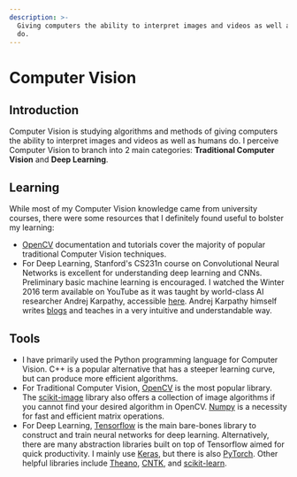 ```yaml
---
description: >-
  Giving computers the ability to interpret images and videos as well as humans
  do.
---
```


# Computer Vision

## Introduction

Computer Vision is studying algorithms and methods of giving computers the ability to interpret images and videos as well as humans do. I perceive Computer Vision to branch into 2 main categories: **Traditional Computer Vision** and **Deep Learning**.

## Learning

While most of my Computer Vision knowledge came from university courses, there were some resources that I definitely found useful to bolster my learning:

* [OpenCV](https://docs.opencv.org/trunk/d6/d00/tutorial_py_root.html) documentation and tutorials cover the majority of popular traditional Computer Vision techniques.
* For Deep Learning, Stanford's CS231n course on Convolutional Neural Networks is excellent for understanding deep learning and CNNs. Preliminary basic machine learning is encouraged. I watched the Winter 2016 term available on YouTube as it was taught by world-class AI researcher Andrej Karpathy, accessible [here](https://www.youtube.com/playlist?list=PLkt2uSq6rBVctENoVBg1TpCC7OQi31AlC). Andrej Karpathy himself writes [blogs](http://karpathy.github.io/) and teaches in a very intuitive and understandable way.

## Tools

* I have primarily used the Python programming language for Computer Vision. C++ is a popular alternative that has a steeper learning curve, but can produce more efficient algorithms.
* For Traditional Computer Vision, [OpenCV](https://opencv.org/) is the most popular library. The [scikit-image](https://scikit-image.org/) library also offers a collection of image algorithms if you cannot find your desired algorithm in OpenCV. [Numpy](https://numpy.org/) is a necessity for fast and efficient matrix operations.
* For Deep Learning, [Tensorflow](https://www.tensorflow.org/) is the main bare-bones library to construct and train neural networks for deep learning. Alternatively, there are many abstraction libraries built on top of Tensorflow aimed for quick productivity. I mainly use [Keras](https://keras.io/), but there is also [PyTorch](https://pytorch.org/). Other helpful libraries include [Theano](http://deeplearning.net/software/theano/), [CNTK](https://github.com/microsoft/CNTK), and [scikit-learn](https://scikit-learn.org/).

